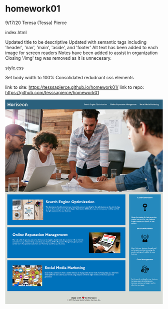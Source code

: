 # homework01

9/17/20 Teresa (Tessa) Pierce

index.html

Updated title to be descriptive
Updated with semantic tags including 'header', 'nav', 'main', 'aside', and 'footer'
Alt text has been added to each image for screen readers
Notes have been added to assist in organization
Closing '/img' tag was removed as it is unnecesary.

style.css

Set body width to 100%
Consolidated redudnant css elements

link to site: https://tesssapierce.github.io/homework01/
link to repo: https://github.com/tesssapierce/homework01

<img src="./assets/images/screenshot.png">